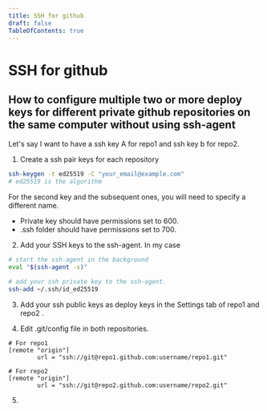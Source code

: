 ```yaml
---
title: SSH for github
draft: false
TableOfContents: true
---
```


# SSH for github

## How to configure multiple two or more deploy keys for different private github repositories on the same computer without using ssh-agent

Let's say I want to have a ssh key A for repo1 and ssh key b for repo2. 

1. Create a ssh pair keys for each repository

```bash
ssh-keygen -t ed25519 -C "your_email@example.com"
# ed25519 is the algorithm
```

For the second key and the subsequent ones, you will need to specify a different name.

+ Private key should have permissions set to 600.
+ .ssh folder should have permissions set to 700.

2. Add your SSH keys to the ssh-agent. In my case 

```bash
# start the ssh-agent in the background
eval "$(ssh-agent -s)"

# add your ssh private key to the ssh-agent.
ssh-add ~/.ssh/id_ed25519
```

3. Add your ssh public keys as deploy keys in the Settings tab of repo1 and repo2 .

4. Edit .git/config file in both repositories.

```
# For repo1
[remote "origin"]
        url = "ssh://git@repo1.github.com:username/repo1.git"

# For repo2
[remote "origin"]
        url = "ssh://git@repo2.github.com:username/repo2.git"
```
5. 


